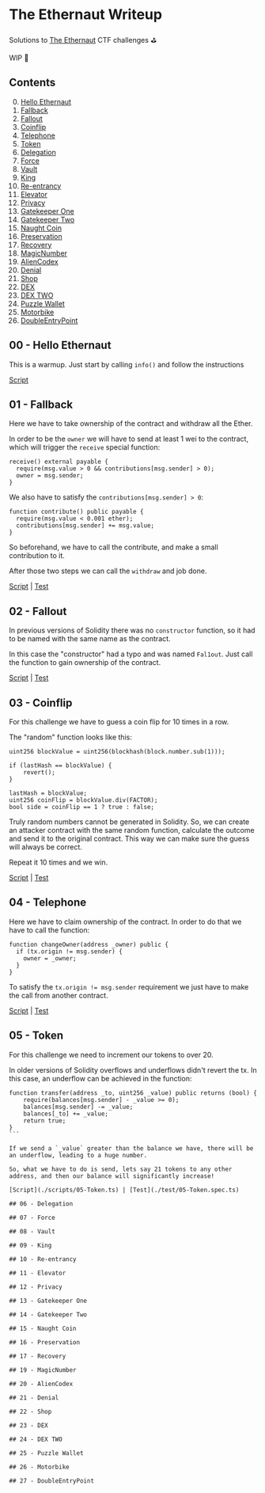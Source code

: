 # The Ethernaut Writeup

Solutions to [The Ethernaut](https://ethernaut.openzeppelin.com/) CTF challenges ⛳️

WIP 🚧

## Contents

0.  [Hello Ethernaut](#hello-ethernaut)
1.  [Fallback](#fallback)
2.  [Fallout](#fallout)
3.  [Coinflip](#coinflip)
4.  [Telephone](#telephone)
5.  [Token](#token)
6.  [Delegation](#delegation)
7.  [Force](#force)
8.  [Vault](#vault)
9.  [King](#king)
10. [Re-entrancy](#re-entrancy)
11. [Elevator](#elevator)
12. [Privacy](#privacy)
13. [Gatekeeper One](#gatekeeper-one)
14. [Gatekeeper Two](#gatekeepertwo)
15. [Naught Coin](#naught-coin)
16. [Preservation](#preservation)
17. [Recovery](#recovery)
18. [MagicNumber](#magic-number)
19. [AlienCodex](#alien-codex)
20. [Denial](#denial)
21. [Shop](#shop)
22. [DEX](#dex)
23. [DEX TWO](#dex-two)
24. [Puzzle Wallet](#puzzle-wallet)
25. [Motorbike](#Motorbike)
26. [DoubleEntryPoint](#double-entry-point)

## 00 - Hello Ethernaut

This is a warmup. Just start by calling `info()` and follow the instructions

[Script](./scripts/warmup/00-HelloEthernaut.ts)

## 01 - Fallback

Here we have to take ownership of the contract and withdraw all the Ether.

In order to be the `owner` we will have to send at least 1 wei to the contract, which will trigger the `receive` special function:

```solidity
receive() external payable {
  require(msg.value > 0 && contributions[msg.sender] > 0);
  owner = msg.sender;
}

```

We also have to satisfy the `contributions[msg.sender] > 0`:

```solidity
function contribute() public payable {
  require(msg.value < 0.001 ether);
  contributions[msg.sender] += msg.value;
}

```

So beforehand, we have to call the contribute, and make a small contribution to it.

After those two steps we can call the `withdraw` and job done.

[Script](./scripts/01-Fallback.ts) | [Test](./test/01-Fallback.spec.ts)

## 02 - Fallout

In previous versions of Solidity there was no `constructor` function, so it had to be named with the same name as the contract.

In this case the "constructor" had a typo and was named `Fal1out`. Just call the function to gain ownership of the contract.

[Script](./scripts/02-Fallout.ts) | [Test](./test/02-Fallout.spec.ts)

## 03 - Coinflip

For this challenge we have to guess a coin flip for 10 times in a row.

The "random" function looks like this:

```solidity
uint256 blockValue = uint256(blockhash(block.number.sub(1)));

if (lastHash == blockValue) {
    revert();
}

lastHash = blockValue;
uint256 coinFlip = blockValue.div(FACTOR);
bool side = coinFlip == 1 ? true : false;
```

Truly random numbers cannot be generated in Solidity. So, we can create an attacker contract with the same random function, calculate the outcome and send it to the original contract. This way we can make sure the guess will always be correct.

Repeat it 10 times and we win.

[Script](./scripts/03-CoinFlip.ts) | [Test](./test/03-CoinFlip.spec.ts)

## 04 - Telephone

Here we have to claim ownership of the contract. In order to do that we have to call the function:

```solidity
function changeOwner(address _owner) public {
  if (tx.origin != msg.sender) {
    owner = _owner;
  }
}

```

To satisfy the `tx.origin != msg.sender` requirement we just have to make the call from another contract.

[Script](./scripts/04-Telephone.ts) | [Test](./test/04-Telephone.spec.ts)

## 05 - Token

For this challenge we need to increment our tokens to over 20.

In older versions of Solidity overflows and underflows didn't revert the tx. In this case, an underflow can be achieved in the function:

````solidity
function transfer(address _to, uint256 _value) public returns (bool) {
    require(balances[msg.sender] - _value >= 0);
    balances[msg.sender] -= _value;
    balances[_to] += _value;
    return true;
}
```

If we send a `_value` greater than the balance we have, there will be an underflow, leading to a huge number.

So, what we have to do is send, lets say 21 tokens to any other address, and then our balance will significantly increase!

[Script](./scripts/05-Token.ts) | [Test](./test/05-Token.spec.ts)

## 06 - Delegation

## 07 - Force

## 08 - Vault

## 09 - King

## 10 - Re-entrancy

## 11 - Elevator

## 12 - Privacy

## 13 - Gatekeeper One

## 14 - Gatekeeper Two

## 15 - Naught Coin

## 16 - Preservation

## 17 - Recovery

## 19 - MagicNumber

## 20 - AlienCodex

## 21 - Denial

## 22 - Shop

## 23 - DEX

## 24 - DEX TWO

## 25 - Puzzle Wallet

## 26 - Motorbike

## 27 - DoubleEntryPoint
````
